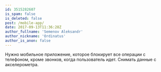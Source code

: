 ```yaml
---
id: 3515282607
is_spam: false
is_deleted: false
post: /mobile-app/
date: 2017-09-13T11:36:28Z
author_fullname: 'Semenov Aleksandr'
author_nickname: 'Ordinatus'
author_is_anon: false
---
```


<p>Нужно мобильное приложение, которое блокирует все операции с телефоном, кроме звонков, когда пользователь идет. Снимать данные с акселерометра.</p>

